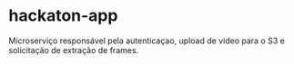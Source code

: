 # hackaton-app
Microserviço responsável pela autenticaçao, upload de video para o S3 e solicitação de extração de frames.
